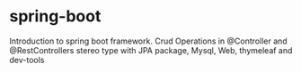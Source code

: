 # spring-boot
Introduction to spring boot framework. Crud Operations in @Controller and @RestControllers stereo type with
JPA package, Mysql, Web, thymeleaf and dev-tools 

